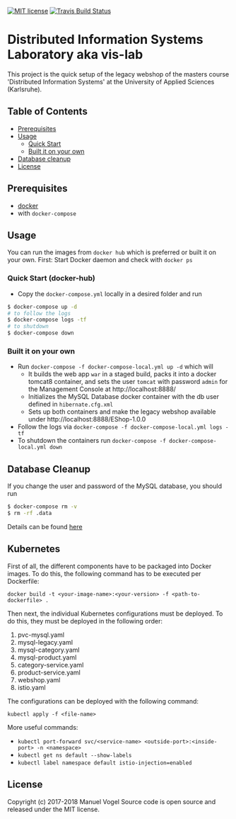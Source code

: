 [![MIT license](http://img.shields.io/badge/license-MIT-brightgreen.svg)](http://opensource.org/licenses/MIT)
[![Travis Build Status](https://travis-ci.org/mavogel/hska-vis-legacy.svg?branch=master)](https://travis-ci.org/mavogel/hska-vis-legacy)

# Distributed Information Systems Laboratory aka vis-lab
This project is the quick setup of the legacy webshop of 
the masters course 'Distributed Information Systems' at the University of Applied Sciences (Karlsruhe).

## Table of Contents
- [Prerequisites](#prerequisites)
- [Usage](#usage)
    - [Quick Start](#quick-start)
    - [Built it on your own](#built-it-on-your-own)
- [Database cleanup](#database-cleanup)
- [License](#license)

## <a name="prerequisites"></a>Prerequisites
- [docker](https://docker.com)
- with `docker-compose`

## <a name="usage"></a>Usage
You can run the images from `docker hub` which is preferred or built it on your own.
First: Start Docker daemon and check with `docker ps`

### <a name="quick-start"></a>Quick Start (docker-hub)
- Copy the `docker-compose.yml` locally in a desired folder and run
```bash
$ docker-compose up -d
# to follow the logs
$ docker-compose logs -tf
# to shutdown
$ docker-compose down
```

### <a name="built-it-on-your-own"></a>Built it on your own
- Run `docker-compose -f docker-compose-local.yml up -d` which will
    - It builds the web app `war` in a staged build, packs it into a docker tomcat8 container,
    and sets the user `tomcat` with password `admin` for the Management Console at http://localhost:8888/
    - Initializes the MySQL Database docker container with the db user defined in `hibernate.cfg.xml`
    - Sets up both containers and make the legacy webshop available under http://localhost:8888/EShop-1.0.0
- Follow the logs via `docker-compose -f docker-compose-local.yml logs -tf`
- To shutdown the containers run `docker-compose -f docker-compose-local.yml down`

## <a name="database-cleanup"></a>Database Cleanup
If you change the user and password of the MySQL database, you should run
```bash
$ docker-compose rm -v
$ rm -rf .data
```
Details can be found [here](https://github.com/docker-library/mysql/issues/51)

## <a name="kubernetes"></a>Kubernetes
First of all, the different components have to be packaged into Docker images. To do this, the following command has to be executed per Dockerfile:

`docker build -t <your-image-name>:<your-version> -f <path-to-dockerfile> .`

Then next, the individual Kubernetes configurations must be deployed. To do this, they must be deployed in the following order:
1. pvc-mysql.yaml
2. mysql-legacy.yaml
3. mysql-category.yaml
4. mysql-product.yaml
5. category-service.yaml
6. product-service.yaml
7. webshop.yaml
8. istio.yaml

The configurations can be deployed with the following command:

`kubectl apply -f <file-name>`

More useful commands:
- `kubectl port-forward svc/<service-name> <outside-port>:<inside-port> -n <namespace>`
- `kubectl get ns default --show-labels`
- `kubectl label namespace default istio-injection=enabled`

## <a name="license"></a>License
Copyright (c) 2017-2018 Manuel Vogel
Source code is open source and released under the MIT license.
